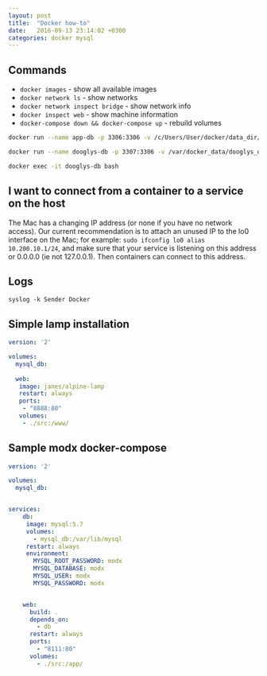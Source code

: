 ```yaml
---
layout: post
title:  "Docker how-to"
date:   2016-09-13 23:14:02 +0300
categories: docker mysql
---
```


## Commands

- `docker images` - show all available images
- `docker network ls` - show networks
- `docker network inspect bridge` - show network info
- `docker inspect web` - show machine information
- `docker-compose down && docker-compose up` - rebuild volumes



```bash
docker run --name app-db -p 3306:3306 -v /c/Users/User/docker/data_dir/:/var/lib/mysql -v /c/Users/User/docker/app-mysql.d:/etc/mysql/conf.d -e MYSQL_ROOT_PASSWORD=password -e MYSQL_DATABASE=dev -e MYSQL_USER=user -d mysql:latest --explicit_defaults_for_timestamp

docker run --name dooglys-db -p 3307:3306 -v /var/docker_data/dooglys_db:/var/lib/mysql -v /var/docker_data/dooglys_mysql.d:/etc/mysql/conf.d -e MYSQL_ROOT_PASSWORD=dooglys -e MYSQL_DATABASE=dooglys -e MYSQL_USER=dooglys -e MYSQL_PASSWORD=dooglys -d mysql:latest --explicit_defaults_for_timestamp

docker exec -it dooglys-db bash
```


## I want to connect from a container to a service on the host
The Mac has a changing IP address (or none if you have no network access).
Our current recommendation is to attach an unused IP to the lo0 interface on the Mac;
for example: `sudo ifconfig lo0 alias 10.200.10.1/24`, and make sure that your service is listening on this address
or 0.0.0.0 (ie not 127.0.0.1). Then containers can connect to this address.


## Logs
`syslog -k Sender Docker`

## Simple lamp installation
```yaml
version: '2'

volumes:
  mysql_db:
  
  web:
   image: janes/alpine-lamp      
   restart: always
   ports:
    - "8888:80"
   volumes:
    - ./src:/www/
```    

## Sample modx docker-compose
```yaml
version: '2'

volumes:
  mysql_db:


services:
    db:
     image: mysql:5.7
     volumes:
       - mysql_db:/var/lib/mysql
     restart: always
     environment:
       MYSQL_ROOT_PASSWORD: modx
       MYSQL_DATABASE: modx
       MYSQL_USER: modx
       MYSQL_PASSWORD: modx


    web:
      build: .
      depends_on:
        - db
      restart: always
      ports:
        - "8111:80"
      volumes:
        - ./src:/app/
```
